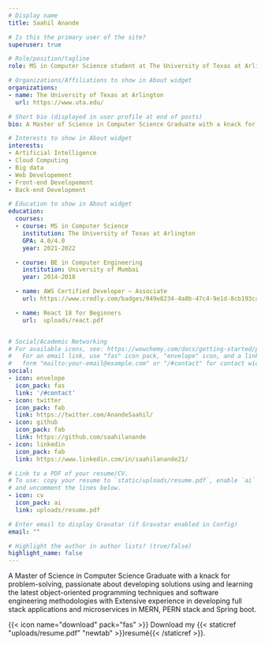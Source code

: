 ```yaml
---
# Display name
title: Saahil Anande

# Is this the primary user of the site?
superuser: true

# Role/position/tagline
role: MS in Computer Science student at The University of Texas at Arlington

# Organizations/Affiliations to show in About widget
organizations:
- name: The University of Texas at Arlington
  url: https://www.uta.edu/

# Short bio (displayed in user profile at end of posts)
bio: A Master of Science in Computer Science Graduate with a knack for problem-solving, passionate about developing solutions using and learning the latest object-oriented programming techniques and software engineering methodologies with Extensive experience in developing full stack applications and microservices in MERN, PERN stack and Spring boot.

# Interests to show in About widget
interests:
- Artificial Intelligence
- Cloud Computing
- Big data
- Web Developement
- Front-end Developement
- Back-end Development 

# Education to show in About widget
education:
  courses:
  - course: MS in Computer Science
    institution: The University of Texas at Arlington
    GPA: 4.0/4.0
    year: 2021-2022

  - course: BE in Computer Engineering
    institution: University of Mumbai
    year: 2014-2018

  - name: AWS Certified Developer – Associate
    url: https://www.credly.com/badges/049e8234-4a8b-47c4-9e1d-8cb193cad538/public_url

  - name: React 18 for Beginners
    url:  uploads/react.pdf


# Social/Academic Networking
# For available icons, see: https://wowchemy.com/docs/getting-started/page-builder/#icons
#   For an email link, use "fas" icon pack, "envelope" icon, and a link in the
#   form "mailto:your-email@example.com" or "/#contact" for contact widget.
social:
- icon: envelope
  icon_pack: fas
  link: '/#contact'
- icon: twitter
  icon_pack: fab
  link: https://twitter.com/AnandeSaahil/
- icon: github
  icon_pack: fab
  link: https://github.com/saahilanande
- icon: linkedin
  icon_pack: fab
  link: https://www.linkedin.com/in/saahilanande21/

# Link to a PDF of your resume/CV.
# To use: copy your resume to `static/uploads/resume.pdf`, enable `ai` icons in `params.toml`, 
# and uncomment the lines below.
- icon: cv
  icon_pack: ai
  link: uploads/resume.pdf

# Enter email to display Gravatar (if Gravatar enabled in Config)
email: ""

# Highlight the author in author lists? (true/false)
highlight_name: false
---
```


A Master of Science in Computer Science Graduate with a knack for problem-solving, passionate about developing solutions using and learning the latest object-oriented programming techniques and software engineering methodologies with Extensive experience in developing full stack applications and microservices in MERN, PERN stack and Spring boot.

{{< icon name="download" pack="fas" >}} Download my {{< staticref "uploads/resume.pdf" "newtab" >}}resumé{{< /staticref >}}.
